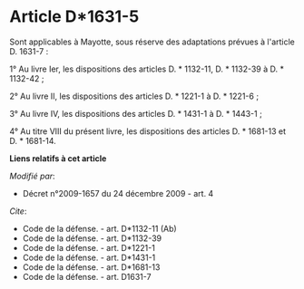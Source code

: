 # Article D*1631-5

Sont applicables à Mayotte, sous réserve des adaptations prévues à l'article D. 1631-7 : 

1° Au livre Ier, les dispositions des articles D. * 1132-11,
D. * 1132-39 à D. * 1132-42 ; 

2° Au livre II, les dispositions des articles D. * 1221-1 à D. * 1221-6 ; 

3° Au livre IV, les dispositions des articles D. * 1431-1 à D. * 1443-1 ; 

4° Au titre VIII du présent livre, les dispositions des articles D. * 1681-13 et D. * 1681-14.

**Liens relatifs à cet article**

_Modifié par_:

  - Décret n°2009-1657 du 24 décembre 2009 - art. 4

_Cite_:

  - Code de la défense. - art. D*1132-11 (Ab)
  - Code de la défense. - art. D*1132-39
  - Code de la défense. - art. D*1221-1
  - Code de la défense. - art. D*1431-1
  - Code de la défense. - art. D*1681-13
  - Code de la défense. - art. D1631-7
